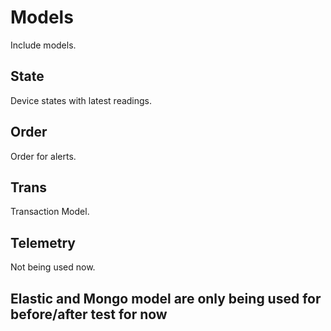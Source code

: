 # Models

Include models.

## State

Device states with latest readings.

## Order

Order for alerts.

## Trans

Transaction Model.

## Telemetry

Not being used now.

## Elastic and Mongo model are only being used for before/after test for now
